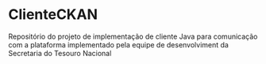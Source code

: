# ClienteCKAN
Repositório do projeto de implementação de cliente Java para comunicação com a plataforma implementado pela equipe de desenvolviment da Secretaria do Tesouro Nacional


